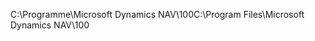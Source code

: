 <span data-ttu-id="5b7d4-101">C:\\Programme\\Microsoft Dynamics NAV\\100</span><span class="sxs-lookup"><span data-stu-id="5b7d4-101">C:\\Program Files\\Microsoft Dynamics NAV\\100</span></span>
